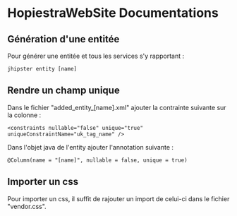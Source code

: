 # HopiestraWebSite Documentations

## Génération d'une entitée

Pour générer une entitée et tous les services s'y rapportant :

    jhipster entity [name]

## Rendre un champ unique

Dans le fichier "added_entity_[name].xml" ajouter la contrainte suivante sur la colonne :

    <constraints nullable="false" unique="true" uniqueConstraintName="uk_tag_name" />

Dans l'objet java de l'entity ajouter l'annotation suivante :

    @Column(name = "[name]", nullable = false, unique = true)

## Importer un css

Pour importer un css, il suffit de rajouter un import de celui-ci dans le fichier "vendor.css".
